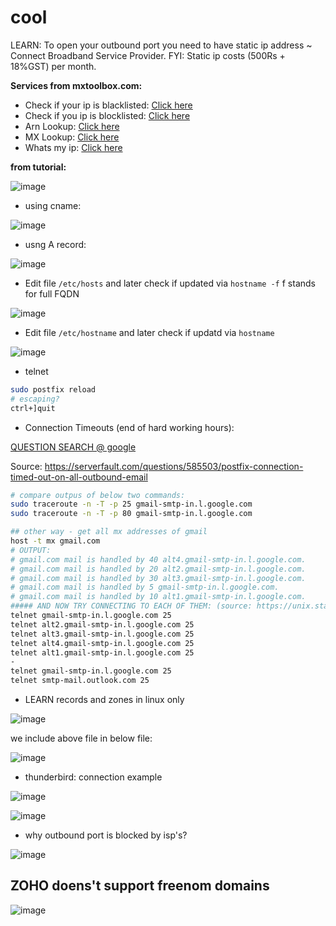 # cool

LEARN: To open your outbound port you need to have static ip address ~ Connect Broadband Service Provider. FYI: Static ip costs (500Rs + 18%GST) per month.

**Services from mxtoolbox.com:**

- Check if your ip is blacklisted: [Click here](https://mxtoolbox.com/SuperTool.aspx?action=blacklist:124.253.37.214&run=problempage)
- Check if you ip is blocklisted: [Click here](https://mxtoolbox.com/SuperTool.aspx?action=blacklist:124.253.37.214&run=problempage)
- Arn Lookup: [Click here](https://mxtoolbox.com/SuperTool.aspx?action=arin%3a124.253.206.231&run=toolpage)
- MX Lookup: [Click here](https://mxtoolbox.com/SuperTool.aspx?action=mx%3a124.253.38.125&run=toolpage)
- Whats my ip: [Click here](https://mxtoolbox.com/whatismyip/)

**from tutorial:**

![image](https://user-images.githubusercontent.com/31458531/191476048-e6f945da-d749-4c1f-a94e-c3b1688f54b2.png)

- using cname:

![image](https://user-images.githubusercontent.com/31458531/191708520-65487d3c-c44a-4b64-9e10-7efaef487615.png)

- usng A record:

![image](https://user-images.githubusercontent.com/31458531/191493007-38608462-79ef-4303-8008-f2a22f2da42d.png)

- Edit file `/etc/hosts` and later check if updated via `hostname -f` f stands for full FQDN

![image](https://user-images.githubusercontent.com/31458531/191476943-4752e747-ba93-4235-80a7-e9e55ab05ab3.png)

- Edit file `/etc/hostname` and later check if updatd via `hostname`

![image](https://user-images.githubusercontent.com/31458531/191477125-3f72be38-15f5-4869-96d4-46c3af23f359.png)


- telnet

```bash
sudo postfix reload
# escaping?
ctrl+]quit
```


- Connection Timeouts (end of hard working hours):

[QUESTION SEARCH @ google](https://www.google.com/search?q=postfix+gmail+connection+timeout&newwindow=1&biw=745&bih=935&sxsrf=ALiCzsbK2ObC9O97ELOSmTk-I7cP8G2fMA%3A1663796169436&ei=yYMrY52lGriO3LUP58aAkAM&ved=0ahUKEwjdraHd66b6AhU4B7cAHWcjADIQ4dUDCA4&uact=5&oq=postfix+gmail+connection+timeout&gs_lcp=Cgdnd3Mtd2l6EAMyBggAEB4QFjIFCAAQhgM6BAgAEEc6BQghEKABSgQIQRgASgQIRhgAUMsEWMUGYI8IaABwAngAgAGGAogBlwWSAQUwLjEuMpgBAKABAcgBCMABAQ&sclient=gws-wiz)


Source: https://serverfault.com/questions/585503/postfix-connection-timed-out-on-all-outbound-email

```bash
# compare outpus of below two commands:
sudo traceroute -n -T -p 25 gmail-smtp-in.l.google.com
sudo traceroute -n -T -p 80 gmail-smtp-in.l.google.com

## other way - get all mx addresses of gmail
host -t mx gmail.com
# OUTPUT:
# gmail.com mail is handled by 40 alt4.gmail-smtp-in.l.google.com.
# gmail.com mail is handled by 20 alt2.gmail-smtp-in.l.google.com.
# gmail.com mail is handled by 30 alt3.gmail-smtp-in.l.google.com.
# gmail.com mail is handled by 5 gmail-smtp-in.l.google.com.
# gmail.com mail is handled by 10 alt1.gmail-smtp-in.l.google.com.
##### AND NOW TRY CONNECTING TO EACH OF THEM: (source: https://unix.stackexchange.com/a/615982)
telnet gmail-smtp-in.l.google.com 25
telnet alt2.gmail-smtp-in.l.google.com 25
telnet alt3.gmail-smtp-in.l.google.com 25
telnet alt4.gmail-smtp-in.l.google.com 25
telnet alt1.gmail-smtp-in.l.google.com 25
-
telnet gmail-smtp-in.l.google.com 25
telnet smtp-mail.outlook.com 25
```



- LEARN records and zones in linux only

![image](https://user-images.githubusercontent.com/31458531/191730102-63ccb7f6-fa78-44df-b67a-5aa3e0a9cac4.png)

we include above file in below file:

![image](https://user-images.githubusercontent.com/31458531/191729935-c7d1d5c2-8891-4e07-8af7-99849286252e.png)


- thunderbird: connection example

![image](https://user-images.githubusercontent.com/31458531/191748166-3036c471-6410-4d0b-be0d-ffc1f7511eae.png)

![image](https://user-images.githubusercontent.com/31458531/191748483-62e7e418-cdcb-4d67-8174-e1878c09a885.png)


- why outbound port is blocked by isp's?

![image](https://user-images.githubusercontent.com/31458531/191831981-3690261e-eace-4aea-9490-679f8452097c.png)


## ZOHO doens't support freenom domains

![image](https://user-images.githubusercontent.com/31458531/191964908-9ec5acab-a576-446c-8162-5322cd843603.png)
